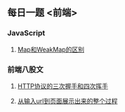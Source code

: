 ## 每日一题 <前端>

### JavaScript
1. [Map和WeakMap的区别](https://github.com/1601565568/Daily-Interview/blob/master/Map%E5%92%8CWeakMap%E7%9A%84%E5%8C%BA%E5%88%AB/JavaScript/mapAndWeakMap.md)

### 前端八股文
1. [HTTP协议的三次握手和四次挥手](https://github.com/1601565568/Daily-Interview/blob/master/%E4%B8%89%E6%AC%A1%E6%8F%A1%E6%89%8B%E5%92%8C%E5%9B%9B%E6%AC%A1%E6%8C%A5%E6%89%8B/main.md)

2. [从输入url到页面展示出来的整个过程](https://github.com/1601565568/Daily-Interview/blob/master/%E4%BB%8E%E8%BE%93%E5%85%A5url%E5%88%B0%E9%A1%B5%E9%9D%A2%E5%B1%95%E7%A4%BA%E5%87%BA%E6%9D%A5%E7%9A%84%E6%95%B4%E4%B8%AA%E8%BF%87%E7%A8%8B/main.md)

